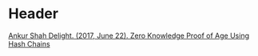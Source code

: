 <!-- TITLE: Digital Proofs -->
<!-- SUBTITLE: A quick summary of Digital Proofs -->

# Header

[Ankur Shah Delight. (2017, June 22). Zero Knowledge Proof of Age Using Hash Chains](http://blog.stratumn.com/zkp-hash-chains/)

